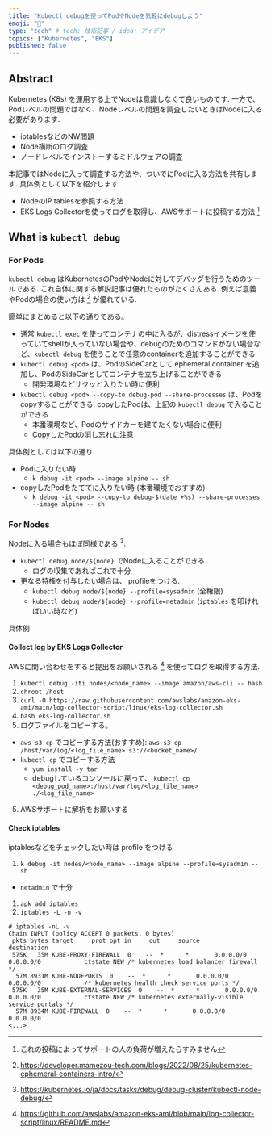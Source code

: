 ```yaml
---
title: "Kubectl debugを使ってPodやNodeを気軽にdebugしよう"
emoji: "🌸"
type: "tech" # tech: 技術記事 / idea: アイデア
topics: ["Kubernetes", "EKS"]
published: false
---
```


## Abstract

Kubernetes (K8s) を運用する上でNodeは意識しなくて良いものです.
一方で、Podレベルの問題ではなく、Nodeレベルの問題を調査したいときはNodeに入る必要があります.

* iptablesなどのNW問題
* Node横断のログ調査
* ノードレベルでインストーするミドルウェアの調査

本記事ではNodeに入って調査する方法や、ついでにPodに入る方法を共有します. 具体例として以下を紹介します

* NodeのIP tablesを参照する方法
* EKS Logs Collectorを使ってログを取得し、AWSサポートに投稿する方法 [^aws-gomen]

## What is `kubectl debug`

### For Pods

`kubectl debug` はKubernetesのPodやNodeに対してデバッグを行うためのツールである.
これ自体に関する解説記事は優れたものがたくさんある. 例えば意義やPodの場合の使い方は [^kubernetes-ephemeral-containers-intro] が優れている.

簡単にまとめると以下の通りである。

* 通常 `kubectl exec` を使ってコンテナの中に入るが、distressイメージを使っていてshellが入っていない場合や、debugのためのコマンドがない場合など、`kubectl debug` を使うことで任意のcontainerを追加することができる
* `kubectl debug <pod>` は、PodのSideCarとして ephemeral container を追加し、PodのSideCarとしてコンテナを立ち上げることができる
  * 開発環境などサクッと入りたい時に便利
* `kubectl debug <pod> --copy-to debug-pod --share-processes` は、Podをcopyすることができる. copyしたPodは、上記の `kubectl debug` で入ることができる
  * 本番環境など、Podのサイドカーを建てたくない場合に便利
  * CopyしたPodの消し忘れに注意

具体例としては以下の通り

* Podに入りたい時
  * `k debug -it <pod> --image alpine -- sh`
* copyしたPodをたててに入りたい時 (本番環境でおすすめ)
  * `k debug -it <pod> --copy-to debug-$(date +%s) --share-processes --image alpine -- sh`

### For Nodes

Nodeに入る場合もほぼ同様である [^kubectl-node-debug].

* `kubectl debug node/${node}` でNodeに入ることができる
  * ログの収集であればこれで十分
* 更なる特権を付与したい場合は、 profileをつける.
  * `kubectl debug node/${node} --profile=sysadmin` (全権限)
  * `kubectl debug node/${node} --profile=netadmin` (`iptables` を叩ければいい時など)

具体例

#### Collect log by EKS Logs Collector

AWSに問い合わせをすると提出をお願いされる [^eks-log-collector] を使ってログを取得する方法.

1. `kubectl debug -iti nodes/<node_name> --image amazon/aws-cli -- bash`
1. `chroot /host`
2. `curl -O https://raw.githubusercontent.com/awslabs/amazon-eks-ami/main/log-collector-script/linux/eks-log-collector.sh`
3. `bash eks-log-collector.sh`
4. ログファイルをコピーする。
  * `aws s3 cp` でコピーする方法(おすすめ): `aws s3 cp  /host/var/log/<log_file_name> s3://<bucket_name>/`
  * `kubectl cp` でコピーする方法
    * `yum install -y tar`
    * debugしているコンソールに戻って、 `kubectl cp <debug_pod_name>:/host/var/log/<log_file_name> ./<log_file_name>`
5. AWSサポートに解析をお願いする

#### Check iptables

iptablesなどをチェックしたい時は profile をつける

1. `k debug -it nodes/<node_name> --image alpine --profile=sysadmin -- sh`
  * `netadmin` で十分
1. `apk add iptables`
1. `iptables -L -n -v`

```shell
# iptables -nL -v
Chain INPUT (policy ACCEPT 0 packets, 0 bytes)
 pkts bytes target     prot opt in     out     source               destination
 575K   35M KUBE-PROXY-FIREWALL  0    --  *      *       0.0.0.0/0            0.0.0.0/0            ctstate NEW /* kubernetes load balancer firewall */
  57M 8931M KUBE-NODEPORTS  0    --  *      *       0.0.0.0/0            0.0.0.0/0            /* kubernetes health check service ports */
 575K   35M KUBE-EXTERNAL-SERVICES  0    --  *      *       0.0.0.0/0            0.0.0.0/0            ctstate NEW /* kubernetes externally-visible service portals */
  57M 8934M KUBE-FIREWALL  0    --  *      *       0.0.0.0/0            0.0.0.0/0
<...>
```

[^aws-gomen]: これの投稿によってサポートの人の負荷が増えたらすみません
[^kubernetes-ephemeral-containers-intro]: <https://developer.mamezou-tech.com/blogs/2022/08/25/kubernetes-ephemeral-containers-intro/>
[^kubectl-node-debug]: <https://kubernetes.io/ja/docs/tasks/debug/debug-cluster/kubectl-node-debug/>
[^eks-log-collector]: <https://github.com/awslabs/amazon-eks-ami/blob/main/log-collector-script/linux/README.md>
